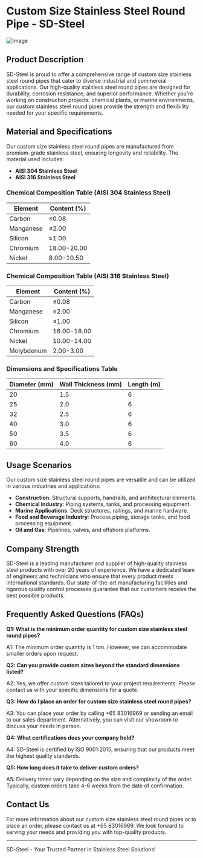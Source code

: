 # Custom Size Stainless Steel Round Pipe - SD-Steel

![Image](https://github.com/user-attachments/assets/2567258e-e124-4816-932d-1809bd27ef0b)

## Product Description

SD-Steel is proud to offer a comprehensive range of custom size stainless steel round pipes that cater to diverse industrial and commercial applications. Our high-quality stainless steel round pipes are designed for durability, corrosion resistance, and superior performance. Whether you're working on construction projects, chemical plants, or marine environments, our custom stainless steel round pipes provide the strength and flexibility needed for your specific requirements.

## Material and Specifications

Our custom size stainless steel round pipes are manufactured from premium-grade stainless steel, ensuring longevity and reliability. The material used includes:

- **AISI 304 Stainless Steel**
- **AISI 316 Stainless Steel**

### Chemical Composition Table (AISI 304 Stainless Steel)

| Element   | Content (%) |
|-----------|-------------|
| Carbon    | ≤0.08       |
| Manganese | ≤2.00       |
| Silicon   | ≤1.00       |
| Chromium  | 18.00-20.00 |
| Nickel    | 8.00-10.50  |

### Chemical Composition Table (AISI 316 Stainless Steel)

| Element   | Content (%) |
|-----------|-------------|
| Carbon    | ≤0.08       |
| Manganese | ≤2.00       |
| Silicon   | ≤1.00       |
| Chromium  | 16.00-18.00 |
| Nickel    | 10.00-14.00 |
| Molybdenum| 2.00-3.00   |

### Dimensions and Specifications Table

| Diameter (mm) | Wall Thickness (mm) | Length (m) |
|---------------|---------------------|------------|
| 20            | 1.5                 | 6          |
| 25            | 2.0                 | 6          |
| 32            | 2.5                 | 6          |
| 40            | 3.0                 | 6          |
| 50            | 3.5                 | 6          |
| 60            | 4.0                 | 6          |

## Usage Scenarios

Our custom size stainless steel round pipes are versatile and can be utilized in various industries and applications:

- **Construction**: Structural supports, handrails, and architectural elements.
- **Chemical Industry**: Piping systems, tanks, and processing equipment.
- **Marine Applications**: Deck structures, railings, and marine hardware.
- **Food and Beverage Industry**: Process piping, storage tanks, and food processing equipment.
- **Oil and Gas**: Pipelines, valves, and offshore platforms.

## Company Strength

SD-Steel is a leading manufacturer and supplier of high-quality stainless steel products with over 20 years of experience. We have a dedicated team of engineers and technicians who ensure that every product meets international standards. Our state-of-the-art manufacturing facilities and rigorous quality control processes guarantee that our customers receive the best possible products.

## Frequently Asked Questions (FAQs)

**Q1: What is the minimum order quantity for custom size stainless steel round pipes?**

A1: The minimum order quantity is 1 ton. However, we can accommodate smaller orders upon request.

**Q2: Can you provide custom sizes beyond the standard dimensions listed?**

A2: Yes, we offer custom sizes tailored to your project requirements. Please contact us with your specific dimensions for a quote.

**Q3: How do I place an order for custom size stainless steel round pipes?**

A3: You can place your order by calling +65 83016969 or sending an email to our sales department. Alternatively, you can visit our showroom to discuss your needs in person.

**Q4: What certifications does your company hold?**

A4: SD-Steel is certified by ISO 9001:2015, ensuring that our products meet the highest quality standards.

**Q5: How long does it take to deliver custom orders?**

A5: Delivery times vary depending on the size and complexity of the order. Typically, custom orders take 4-6 weeks from the date of confirmation.

## Contact Us

For more information about our custom size stainless steel round pipes or to place an order, please contact us at +65 83016969. We look forward to serving your needs and providing you with top-quality products.

---

SD-Steel - Your Trusted Partner in Stainless Steel Solutions!
